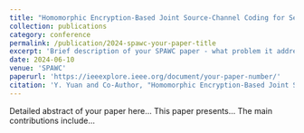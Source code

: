 ```yaml
---
title: "Homomorphic Encryption-Based Joint Source-Channel Coding for Semantic Communications"
collection: publications
category: conference
permalink: /publication/2024-spawc-your-paper-title
excerpt: 'Brief description of your SPAWC paper - what problem it addresses and main contributions'
date: 2024-06-10
venue: 'SPAWC'
paperurl: 'https://ieeexplore.ieee.org/document/your-paper-number/'
citation: 'Y. Yuan and Co-Author, "Homomorphic Encryption-Based Joint SourceChannel Coding for Semantic Communications," in Proceedings of IEEE International Workshop on Signal Processing and Artificial Intelligence for Wireless Communications (SPAWC), July 2025.'
---
```

Detailed abstract of your paper here... This paper presents... The main contributions include...
